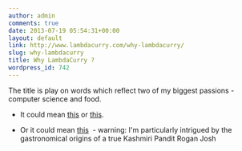 ```yaml
---
author: admin
comments: true
date: 2013-07-19 05:54:31+00:00
layout: default
link: http://www.lambdacurry.com/why-lambdacurry/
slug: why-lambdacurry
title: Why LambdaCurry ?
wordpress_id: 742
---
```


The title is play on words which reflect two of my biggest passions - computer science and food.



	
  * It could mean [this](http://en.wikipedia.org/wiki/Currying) or [this](http://en.wikipedia.org/wiki/Simply_typed_lambda_calculus#Categorical_semantics).

	
  * Or it could mean [this](http://en.wikipedia.org/wiki/Rogan_josh)  - warning: I'm particularly intrigued by the gastronomical origins of a true Kashmiri Pandit Rogan Josh



